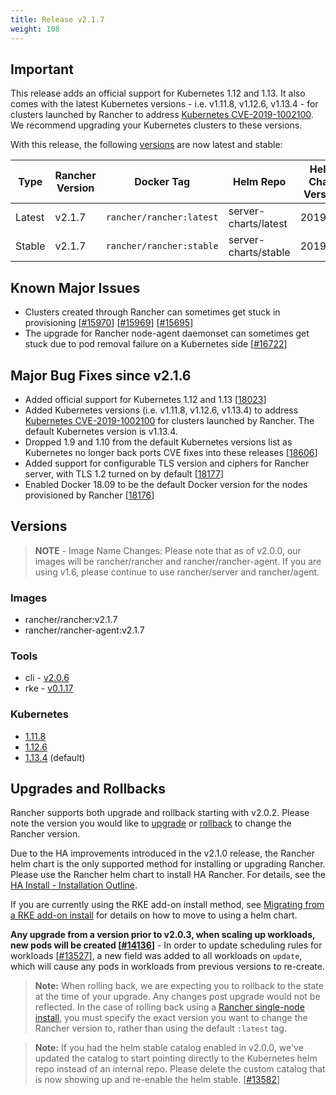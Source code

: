 ```yaml
---
title: Release v2.1.7
weight: 108
---
```


## Important

This release adds an official support for Kubernetes 1.12 and 1.13. It also comes with the latest Kubernetes versions - i.e. v1.11.8, v1.12.6, v1.13.4 - for clusters launched by Rancher to address [Kubernetes CVE-2019-1002100](https://github.com/kubernetes/kubernetes/issues/74534). We recommend upgrading your Kubernetes clusters to these versions. 

With this release, the following [versions](https://rancher.com/docs/rancher/v2.x/en/installation/server-tags/) are now latest and stable:

|Type | Rancher Version | Docker Tag |Helm Repo| Helm Chart Version |
|---|---|---|---|---|
| Latest | v2.1.7 | `rancher/rancher:latest` | server-charts/latest | 2019.3.1 |
| Stable | v2.1.7 | `rancher/rancher:stable` | server-charts/stable | 2019.3.1 | 

## Known Major Issues

* Clusters created through Rancher can sometimes get stuck in provisioning [[#15970](https://github.com/rancher/rancher/issues/15970)] [[#15969](https://github.com/rancher/rancher/issues/15969)] [[#15695](https://github.com/rancher/rancher/issues/15695)]
* The upgrade for Rancher node-agent daemonset can sometimes get stuck due to pod removal failure on a Kubernetes side [[#16722](https://github.com/rancher/rancher/issues/16722)]


## Major Bug Fixes since v2.1.6

* Added official support for Kubernetes 1.12 and 1.13 [[18023](https://github.com/rancher/rancher/issues/18023)]
* Added Kubernetes versions (i.e. v1.11.8, v1.12.6, v1.13.4) to address [Kubernetes CVE-2019-1002100](https://github.com/kubernetes/kubernetes/issues/74534) for clusters launched by Rancher. The default Kubernetes version is v1.13.4.
* Dropped 1.9 and 1.10 from the default Kubernetes versions list as Kubernetes no longer back ports CVE fixes into these releases  [[18606](https://github.com/rancher/rancher/issues/18606)]
* Added support for configurable TLS version and ciphers for Rancher server, with TLS 1.2 turned on by default [[18177](https://github.com/rancher/rancher/issues/18177)] 
* Enabled Docker 18.09  to be the default Docker version for the nodes provisioned by Rancher [[18176](https://github.com/rancher/rancher/issues/18176)] 

## Versions

> **NOTE** - Image Name Changes: Please note that as of v2.0.0, our images will be rancher/rancher and rancher/rancher-agent. If you are using v1.6, please continue to use rancher/server and rancher/agent.

### Images
- rancher/rancher:v2.1.7
- rancher/rancher-agent:v2.1.7

### Tools
- cli - [v2.0.6](https://github.com/rancher/cli/releases/tag/v2.0.6)
- rke - [v0.1.17](https://github.com/rancher/rke/releases/tag/v0.1.17)

### Kubernetes

-  [1.11.8](https://github.com/rancher/hyperkube/releases/tag/v1.11.8-rancher1)
-  [1.12.6](https://github.com/rancher/hyperkube/releases/tag/v1.12.6-rancher1) 
-  [1.13.4](https://github.com/rancher/hyperkube/releases/tag/v1.13.4-rancher1) (default)


## Upgrades and Rollbacks

Rancher supports both upgrade and rollback starting with v2.0.2.  Please note the version you would like to [upgrade](https://rancher.com/docs/rancher/v2.x/en/upgrades/) or [rollback](https://rancher.com/docs/rancher/v2.x/en/backups/rollbacks/) to change the Rancher version.

Due to the HA improvements introduced in the v2.1.0 release, the Rancher helm chart is the only supported method for installing or upgrading Rancher. Please use the Rancher helm chart to install HA Rancher. For details, see the [HA Install - Installation Outline](https://rancher.com/docs/rancher/v2.x/en/installation/ha/#installation-outline).

If you are currently using the RKE add-on install method, see [Migrating from a RKE add-on install](https://rancher.com/docs/rancher/v2.x/en/upgrades/upgrades/migrating-from-rke-add-on/) for details on how to move to using a helm chart.

**Any upgrade from a version prior to v2.0.3, when scaling up workloads, new pods will be created [[#14136](https://github.com/rancher/rancher/issues/14136)]** - In order to update scheduling rules for workloads [[#13527](https://github.com/rancher/rancher/issues/13527)], a new field was added to all workloads on `update`, which will cause any pods in workloads from previous versions to re-create. 

> **Note:** When rolling back, we are expecting you to rollback to the state at the time of your upgrade. Any changes post upgrade would not be reflected. In the case of rolling back using a [Rancher single-node install](https://rancher.com/docs/rancher/v2.x/en/installation/single-node-install/), you must specify the exact version you want to change the Rancher version to, rather than using the default `:latest` tag.

> **Note:** If you had the helm stable catalog enabled in v2.0.0, we've updated the catalog to start pointing directly to the Kubernetes helm repo instead of an internal repo. Please delete the custom catalog that is now showing up and re-enable the helm stable. [[#13582](https://github.com/rancher/rancher/issues/13582)]
